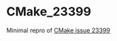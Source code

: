 # CMake_23399
Minimal repro of [CMake issue 23399](https://gitlab.kitware.com/cmake/cmake/-/issues/23399)